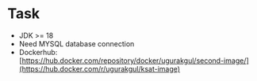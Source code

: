 # Task
- JDK >= 18
- Need MYSQL database connection
- Dockerhub: [https://hub.docker.com/repository/docker/ugurakgul/second-image/](https://hub.docker.com/r/ugurakgul/ksat-image)
